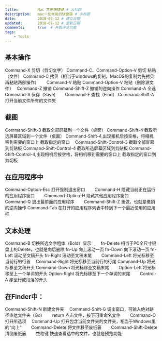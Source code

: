 ```yaml
---
title:         Mac 常用快捷键 # 大标题
description:   mac一些常用的快捷键 # 小标题
date:          2018-07-12 # 建立日期
updated:       2018-07-12 # 更新日期
comments:      true  # 开启评论功能
tags:
    - Tools
---
```



## 基本操作
Command-X             剪切（剪切文字）
Command-C、Command-Option-V  剪切 粘贴（文件）
Command-C             拷贝（相当于windows的复制，MacOS的复制为先拷贝再粘贴两部操作）　　
Command-V             粘贴
Command-Option-V      粘贴（删除源文件）　
Command-Z             撤销
Command-Shift-Z       撤销的逆向操作
Command-A             全选　　
Command-S             保存（Save)　　
Command-F             查找（Find）
Command-Shift-A       打开当前文件所有的文件夹
 
## 截图
Command-Shift-3               截取全部屏幕到一个文件（桌面）
Command-Shift-4               截取所选屏幕区域到一个文件（桌面）
Command-Shift-4,出现相机后按空格，将相机移到需要的窗口上           截取指定的窗口　
Command-Shift-Control-3       截取全部屏幕到剪贴板
Command-Shift-Control-4       截取所选屏幕区域到剪贴板
Command-Shift-Control-4,出现相机后按空格，将相机移到需要的窗口上   截取指定的窗口到剪切板　

## 在应用程序中
Command-Option-Esc        打开强制退出窗口　　
Command-H                 隐藏当前正在运行的应用程序窗口　　
Command-Option-H          隐藏其他应用程序窗口　　
Command-Q                 退出最前面的应用程序　　
Command-Shift-Z           重做，也就是撤销的逆向操作
Command-Tab               在打开的应用程序列表中转到下一个最近使用的应用程

## 文本处理
Command-B             切换所选文字粗体（Bold）显示　　
fn-Delete             相当于PC全尺寸键盘上的Delete，也就是向后删除
fn-Up                 向上滚动一页
fn-Down               向下滚动一页
fn-Left               滚动至文稿开头
fn-Right              滚动至文稿末尾　　
Command-Left          将光标移至当前行的行首　
Command-Right         将光标移至当前行的行尾
Command-Up            将光标移至文稿开头
Command-Down          将光标移至文稿末尾　　
Option-Left           将光标移至上一个单词的开头
Option-Right          将光标移至下一个单词的末尾　　
Control-A             移至行或段落的开头

## 在Finder中：
Command-Shift-N          新建文件夹　
Command-Shift-G          调出窗口，可输入绝对路径直达文件夹（Go）　　
return                   点击文件，按下可重命名文件　　
Command-O                打开所选项　
Command-Up               打开包含当前文件夹的文件夹，相当于Windows里的“向上”　　
Command-Delete           将文件移至废纸篓　　
Command-Shift-Delete     清倒废纸篓　　
空格键                    快速查看选中的文件，也就是预览功能

